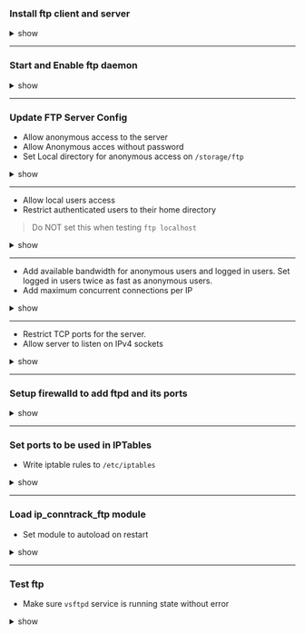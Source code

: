 ### Install ftp client and server
<details><summary>show</summary>
<p>

```bash
sudo apt-get update
sudo apt-get install vsftpd ftp
```
</p>
</details>

---
### Start and Enable ftp daemon

<details><summary>show</summary>
<p>

```bash
sudo systemctl start vsftpd
sudo systemctl enable vsftpd
```
</p>
</details>

---
### Update FTP Server Config
- Allow anonymous access to the server
- Allow Anonymous acces without password
- Set Local directory for anonymous access on `/storage/ftp`

<details><summary>show</summary>
<p>

```bash
# Backup current config file before making changes
sudo cp /etc/vsftpd.conf /etc/vsftpd.conf.orig
sudo vi /etc/vsftpd.conf
# Add the following lines
anonymous_enable=YES
no_anon_password=YES
anon_root=/storage/ftp/
```
</p>
</details>

---
- Allow local users access
- Restrict authenticated users to their home directory
> Do NOT set this when testing `ftp localhost`
<details><summary>show</summary>
<p>

```bash
sudo vi /etc/vsftpd.conf
# Add the following lines
local_enable=YES
chroot_local_user=YES
chroot_list_enable=YES
chroot_list_file=/etc/vsftpd.chroot_list
# create the file chroot_list
sudo touch /etc/vsftpd.chroot_list
```

</p>
</details>

---

- Add available bandwidth for anonymous users and logged in users. Set logged in users twice as fast as anonymous users.
- Add maximum concurrent connections per IP

<details><summary>show</summary>
<p>

```bash
sudo vi /etc/vsftpd/conf
# Add the following lines
anon_max_rate=10240
local_max_rate=20480
max_per_ip=5
```

</p>
</details>

---

- Restrict TCP ports for the server.
- Allow server to listen on IPv4 sockets
<details><summary>show</summary>
<p>

```bash
sudo vi /etc/vsftpd.conf
# Add the following lines
listen=YES
pasv_enable=YES
pasv_max_port=15500
pasv_min_port=15000
```

</p>
</details>

---
### Setup firewalld to add ftpd and its ports

<details><summary>show</summary>
<p>

```bash
sudo apt-get update
sudo apt-get install firewalld
sudo systemctl start firewalld
sudo systemctl enable firewalld
sudo firewall-cmd --add-service=ftp
sudo firewall-cmd --add-service=ftp --permanent
sudo firewall-cmd --add=port=15000-15500
sudo firewall-cmd --add=port=15000-15500 --permanent
```
</p>
</details>

---
### Set ports to be used in IPTables
- Write iptable rules to `/etc/iptables` 
<details><summary>show</summary>
<p>

```bash
sudo iptables --append INPUT --protocol TCP --destination-port 21 -m state --state NEW,ESTABLISHED --jump ACCEPT
sudo iptables --append INPUT --protocol TCP --destination-port 15000:15500 -m state --state ESTABLISHED,RELATED --jump ACCEPT
sudo mkdir /etc/iptables
sudo iptables-save | sudo tee -a /etc/iptables/rules.v4
```
</p>
</details>


---
### Load ip_conntrack_ftp module
- Set module to autoload on restart
<details><summary>show</summary>
<p>

```bash
sudo modprobe ip_conntrack_ftp
echo "ip_conntrack_ftp" | sudo tee -a /etc/modules
```
</p>
</details>

---
### Test ftp
- Make sure `vsftpd` service is running state without error
<details><summary>show</summary>
<p>

```bash
sudo systemctl restart vsftpd
ftp local
ftp> anonymouse
ftp> ls
ftp> get your-filename
```
</p>
</details>
